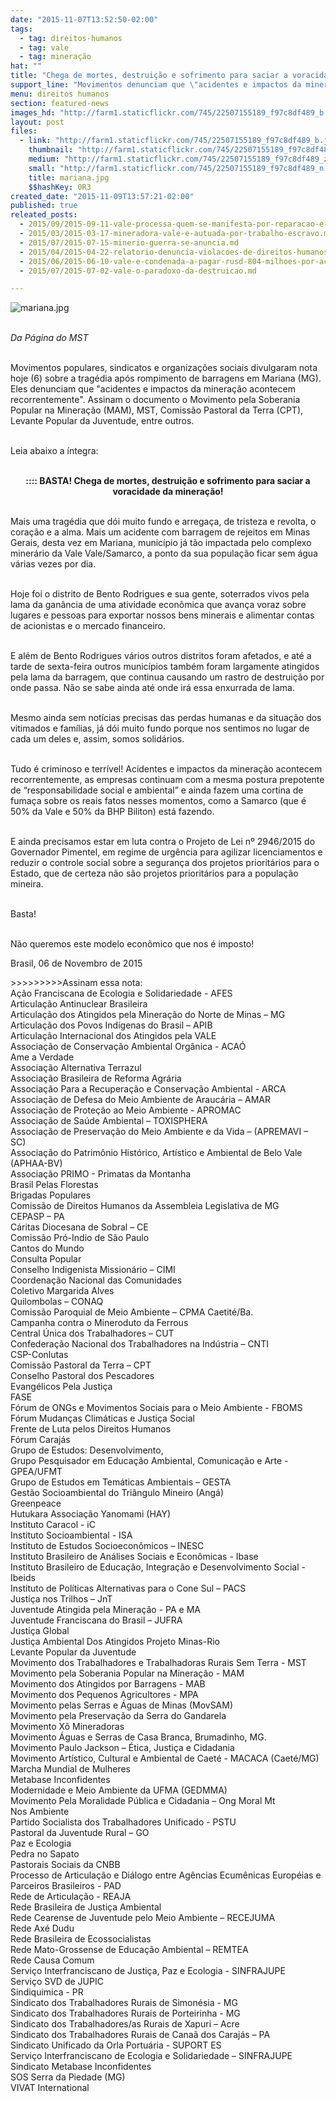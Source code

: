 ```yaml
---
date: "2015-11-07T13:52:50-02:00"
tags:
  - tag: direitos-humanos
  - tag: vale
  - tag: mineração
hat: ""
title: "Chega de mortes, destruição e sofrimento para saciar a voracidade da mineração"
support_line: "Movimentos denunciam que \"acidentes e impactos da mineração acontecem recorrentemente\"."
menu: direitos humanos
section: featured-news
images_hd: "http://farm1.staticflickr.com/745/22507155189_f97c8df489_b.jpg"
layout: post
files:
  - link: "http://farm1.staticflickr.com/745/22507155189_f97c8df489_b.jpg"
    thumbnail: "http://farm1.staticflickr.com/745/22507155189_f97c8df489_t.jpg"
    medium: "http://farm1.staticflickr.com/745/22507155189_f97c8df489_z.jpg"
    small: "http://farm1.staticflickr.com/745/22507155189_f97c8df489_n.jpg"
    title: mariana.jpg
    $$hashKey: 0R3
created_date: "2015-11-09T13:57:21-02:00"
published: true
releated_posts:
  - 2015/09/2015-09-11-vale-processa-quem-se-manifesta-por-reparacao-e-emprego.md
  - 2015/03/2015-03-17-mineradora-vale-e-autuada-por-trabalho-escravo.md
  - 2015/07/2015-07-15-minerio-guerra-se-anuncia.md
  - 2015/04/2015-04-22-relatorio-denuncia-violacoes-de-direitos-humanos-e-ambientais-pela-vale.md
  - 2015/06/2015-06-10-vale-e-condenada-a-pagar-rusd-804-milhoes-por-acidentes-de-trabalho.md
  - 2015/07/2015-07-02-vale-o-paradoxo-da-destruicao.md

---
```

<p><img alt="mariana.jpg" src="http://farm1.staticflickr.com/745/22507155189_f97c8df489_b.jpg" /></p>

<p><br />
<em>Da P&aacute;gina do MST</em></p>

<p><br />
Movimentos populares, sindicatos e organiza&ccedil;&otilde;es sociais divulgaram nota hoje (6) sobre a trag&eacute;dia ap&oacute;s rompimento de barragens em Mariana (MG). Eles denunciam que &quot;acidentes e impactos da minera&ccedil;&atilde;o acontecem recorrentemente&quot;. Assinam o documento o Movimento pela Soberania Popular na Minera&ccedil;&atilde;o (MAM), MST, Comiss&atilde;o Pastoral da Terra (CPT), Levante Popular da Juventude, entre outros.</p>

<p><br />
Leia abaixo a &iacute;ntegra:</p>

<p style="text-align: center;"><br />
<strong>:::: BASTA! Chega de mortes, destrui&ccedil;&atilde;o e sofrimento para saciar a voracidade da minera&ccedil;&atilde;o!</strong></p>

<p><br />
Mais uma trag&eacute;dia que d&oacute;i muito fundo e arrega&ccedil;a, de tristeza e revolta, o cora&ccedil;&atilde;o e a alma. Mais um acidente com barragem de rejeitos em Minas Gerais, desta vez em Mariana, munic&iacute;pio j&aacute; t&atilde;o impactada pelo complexo miner&aacute;rio da Vale Vale/Samarco, a ponto da sua popula&ccedil;&atilde;o ficar sem &aacute;gua v&aacute;rias vezes por dia.</p>

<p><br />
Hoje foi o distrito de Bento Rodrigues e sua gente, soterrados vivos pela lama da gan&acirc;ncia de uma atividade econ&ocirc;mica que avan&ccedil;a voraz sobre lugares e pessoas para exportar nossos bens minerais e alimentar contas de acionistas e o mercado financeiro.</p>

<p><br />
E al&eacute;m de Bento Rodrigues v&aacute;rios outros distritos foram afetados, e at&eacute; a tarde de sexta-feira outros munic&iacute;pios tamb&eacute;m foram largamente atingidos pela lama da barragem, que continua causando um rastro de destrui&ccedil;&atilde;o por onde passa. N&atilde;o se sabe ainda at&eacute; onde ir&aacute; essa enxurrada de lama.</p>

<p><br />
Mesmo ainda sem not&iacute;cias precisas das perdas humanas e da situa&ccedil;&atilde;o dos vitimados e fam&iacute;lias, j&aacute; d&oacute;i muito fundo porque nos sentimos no lugar de cada um deles e, assim, somos solid&aacute;rios.</p>

<p><br />
Tudo &eacute; criminoso e terr&iacute;vel! Acidentes e impactos da minera&ccedil;&atilde;o acontecem recorrentemente, as empresas continuam com a mesma postura prepotente de &ldquo;responsabilidade social e ambiental&rdquo; e ainda fazem uma cortina de fuma&ccedil;a sobre os reais fatos nesses momentos, como a Samarco (que &eacute; 50% da Vale e 50% da BHP Biliton) est&aacute; fazendo.</p>

<p><br />
E ainda precisamos estar em luta contra o Projeto de Lei n&ordm; 2946/2015 do Governador Pimentel, em regime de urg&ecirc;ncia para agilizar licenciamentos e reduzir o controle social sobre a seguran&ccedil;a dos projetos priorit&aacute;rios para o Estado, que de certeza n&atilde;o s&atilde;o projetos priorit&aacute;rios para a popula&ccedil;&atilde;o mineira.</p>

<p><br />
Basta!</p>

<p><br />
N&atilde;o queremos este modelo econ&ocirc;mico que nos &eacute; imposto!</p>

<p>Brasil, 06 de Novembro de 2015</p>

<p>&gt;&gt;&gt;&gt;&gt;&gt;&gt;&gt;&gt;Assinam essa nota:<br />
A&ccedil;&atilde;o Franciscana de Ecologia e Solidariedade - AFES<br />
Articula&ccedil;&atilde;o Antinuclear Brasileira<br />
Articula&ccedil;&atilde;o dos Atingidos pela Minera&ccedil;&atilde;o do Norte de Minas &ndash; MG<br />
Articula&ccedil;&atilde;o dos Povos Ind&iacute;genas do Brasil &ndash; APIB<br />
Articula&ccedil;&atilde;o Internacional dos Atingidos pela VALE<br />
Associa&ccedil;&atilde;o de Conserva&ccedil;&atilde;o Ambiental Org&acirc;nica - ACA&Oacute;<br />
Ame a Verdade<br />
Associa&ccedil;&atilde;o Alternativa Terrazul<br />
Associa&ccedil;&atilde;o Brasileira de Reforma Agr&aacute;ria<br />
Associa&ccedil;&atilde;o Para a Recupera&ccedil;&atilde;o e Conserva&ccedil;&atilde;o Ambiental - ARCA&nbsp;<br />
Associa&ccedil;&atilde;o de Defesa do Meio Ambiente de Arauc&aacute;ria &ndash; AMAR<br />
Associa&ccedil;&atilde;o de Prote&ccedil;&atilde;o ao Meio Ambiente - APROMAC<br />
Associa&ccedil;&atilde;o de Sa&uacute;de Ambiental &ndash; TOXISPHERA<br />
Associa&ccedil;&atilde;o de Preserva&ccedil;&atilde;o do Meio Ambiente e da Vida &ndash; (APREMAVI &ndash; SC)<br />
Associa&ccedil;&atilde;o do Patrim&ocirc;nio Hist&oacute;rico, Art&iacute;stico e Ambiental de Belo Vale (APHAA-BV)<br />
Associa&ccedil;&atilde;o PRIMO - Primatas da Montanha<br />
Brasil Pelas Florestas<br />
Brigadas Populares<br />
Comiss&atilde;o de Direitos Humanos da Assembleia Legislativa de MG<br />
CEPASP &ndash; PA<br />
C&aacute;ritas Diocesana de Sobral &ndash; CE<br />
Comiss&atilde;o Pr&oacute;-Indio de S&atilde;o Paulo<br />
Cantos do Mundo<br />
Consulta Popular<br />
Conselho Indigenista Mission&aacute;rio &ndash; CIMI<br />
Coordena&ccedil;&atilde;o Nacional das Comunidades<br />
Coletivo Margarida Alves<br />
Quilombolas &ndash; CONAQ<br />
Comiss&atilde;o Paroquial de Meio Ambiente &ndash; CPMA Caetit&eacute;/Ba.<br />
Campanha contra o Mineroduto da Ferrous<br />
Central &Uacute;nica dos Trabalhadores &ndash; CUT<br />
Confedera&ccedil;&atilde;o Nacional dos Trabalhadores na Ind&uacute;stria &ndash; CNTI<br />
CSP-Conlutas<br />
Comiss&atilde;o Pastoral da Terra &ndash; CPT<br />
Conselho Pastoral dos Pescadores<br />
Evang&eacute;licos Pela Justi&ccedil;a<br />
FASE<br />
F&oacute;rum de ONGs e Movimentos Sociais para o Meio Ambiente - FBOMS<br />
F&oacute;rum Mudan&ccedil;as Clim&aacute;ticas e Justi&ccedil;a Social<br />
Frente de Luta pelos Direitos Humanos<br />
F&oacute;rum Caraj&aacute;s<br />
Grupo de Estudos: Desenvolvimento,<br />
Grupo Pesquisador em Educa&ccedil;&atilde;o Ambiental, Comunica&ccedil;&atilde;o e Arte - GPEA/UFMT<br />
Grupo de Estudos em Tem&aacute;ticas Ambientais &ndash; GESTA<br />
Gest&atilde;o Socioambiental do Tri&acirc;ngulo Mineiro (Ang&aacute;)&nbsp;<br />
Greenpeace<br />
Hutukara Associa&ccedil;&atilde;o Yanomami (HAY)<br />
Instituto Caracol - iC<br />
Instituto Socioambiental - ISA<br />
Instituto de Estudos Socioecon&ocirc;micos &ndash; INESC<br />
Instituto Brasileiro de An&aacute;lises Sociais e Econ&ocirc;micas - Ibase<br />
Instituto Brasileiro de Educa&ccedil;&atilde;o, Integra&ccedil;&atilde;o e Desenvolvimento Social - Ibeids<br />
Instituto de Pol&iacute;ticas Alternativas para o Cone Sul &ndash; PACS<br />
Justi&ccedil;a nos Trilhos &ndash; JnT&nbsp;<br />
Juventude Atingida pela Minera&ccedil;&atilde;o - PA e MA<br />
Juventude Franciscana do Brasil &ndash; JUFRA<br />
Justi&ccedil;a Global<br />
Justi&ccedil;a Ambiental Dos Atingidos Projeto Minas-Rio&nbsp;<br />
Levante Popular da Juventude<br />
Movimento dos Trabalhadores e Trabalhadoras Rurais Sem Terra - MST<br />
Movimento pela Soberania Popular na Minera&ccedil;&atilde;o - MAM<br />
Movimento dos Atingidos por Barragens - MAB<br />
Movimento dos Pequenos Agricultores - MPA<br />
Movimento pelas Serras e &Aacute;guas de Minas (MovSAM)<br />
Movimento pela Preserva&ccedil;&atilde;o da Serra do Gandarela<br />
Movimento X&ocirc; Mineradoras<br />
Movimento &Aacute;guas e Serras de Casa Branca, Brumadinho, MG.<br />
Movimento Paulo Jackson &ndash; &Eacute;tica, Justi&ccedil;a e Cidadania<br />
Movimento Art&iacute;stico, Cultural e Ambiental de Caet&eacute; - MACACA (Caet&eacute;/MG)<br />
Marcha Mundial de Mulheres<br />
Metabase Inconfidentes<br />
Modernidade e Meio Ambiente da UFMA (GEDMMA)<br />
Movimento Pela Moralidade P&uacute;blica e Cidadania &ndash; Ong Moral Mt<br />
Nos Ambiente<br />
Partido Socialista dos Trabalhadores Unificado - PSTU<br />
Pastoral da Juventude Rural &ndash; GO<br />
Paz e Ecologia<br />
Pedra no Sapato<br />
Pastorais Sociais da CNBB<br />
Processo de Articula&ccedil;&atilde;o e Di&aacute;logo entre Ag&ecirc;ncias Ecum&ecirc;nicas Europ&eacute;ias e Parceiros Brasileiros - PAD<br />
Rede de Articula&ccedil;&atilde;o - REAJA&nbsp;<br />
Rede Brasileira de Justi&ccedil;a Ambiental<br />
Rede Cearense de Juventude pelo Meio Ambiente &ndash; RECEJUMA<br />
Rede Ax&eacute; Dudu<br />
Rede Brasileira de Ecossocialistas<br />
Rede Mato-Grossense de Educa&ccedil;&atilde;o Ambiental &ndash; REMTEA<br />
Rede Causa Comum<br />
Servi&ccedil;o Interfranciscano de Justi&ccedil;a, Paz e Ecologia - SINFRAJUPE<br />
Servi&ccedil;o SVD de JUPIC<br />
Sindiquimica - PR&nbsp;<br />
Sindicato dos Trabalhadores Rurais de Simon&eacute;sia - MG<br />
Sindicato dos Trabalhadores Rurais de Porteirinha - MG<br />
Sindicato dos Trabalhadores/as Rurais de Xapuri &ndash; Acre&nbsp;<br />
Sindicato dos Trabalhadores Rurais de Cana&atilde; dos Caraj&aacute;s &ndash; PA<br />
Sindicato Unificado da Orla Portu&aacute;ria - SUPORT ES<br />
Servi&ccedil;o Interfranciscano de Ecologia e Solidariedade &ndash; SINFRAJUPE<br />
Sindicato Metabase Inconfidentes<br />
SOS Serra da Piedade (MG)<br />
VIVAT International</p>
